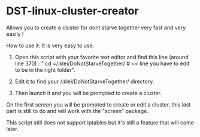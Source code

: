 # DST-linux-cluster-creator
Allows you to create a cluster for dont starve together very fast and very easily !

How to use it:
It is very easy to use. 
1. Open this script with your favorite text editor and find this line (around line 370) : "	cd ~/.klei/DoNotStarveTogether/ # << line you have to edit to be in the right folder". 

2. Edit it to find your /.klei/DoNotStarveTogether/ directory.

3. Then launch it and you will be prompted to create a cluster. 

On the first screen you will be prompted to create or edit a cluster, this last part is still to do and will work with the "screen" package.

This script still does not support iptables but it's still a feature that will come later.


